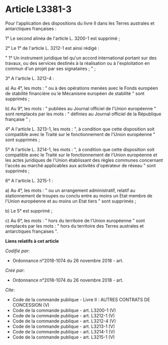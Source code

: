 # Article L3381-3

Pour l'application des dispositions du livre II dans les Terres australes et antarctiques françaises : 

1° Le second alinéa de l'article L. 3200-1 est supprimé ; 

2° Le 1° de l'article L. 3212-1 est ainsi rédigé : 

" 1° Un instrument juridique tel qu'un accord international portant sur des travaux, ou des services destinés à la
réalisation ou à l'exploitation en commun d'un projet par ses signataires ; " ; 

3° A l'article L. 3212-4 : 

a) Au 4°, les mots : " ou à des opérations menées avec le Fonds européen de stabilité financière ou le Mécanisme européen de
stabilité " sont supprimés ; 

b) Au 9°, les mots : " publiées au Journal officiel de l'Union européenne " sont remplacés par les mots : " définies au
Journal officiel de la République française " ; 

4° A l'article L. 3213-1, les mots : ", à condition que cette disposition soit compatible avec le Traité sur le
fonctionnement de l'Union européenne " sont supprimés ; 

5° A l'article L. 3214-1, les mots : ", à condition que cette disposition soit compatible avec le Traité sur le
fonctionnement de l'Union européenne et les actes juridiques de l'Union établissant des règles communes concernant l'accès au
marché applicables aux activités d'opérateur de réseau " sont supprimés ; 

6° A l'article L. 3215-1 : 

a) Au 4°, les mots : " ou un arrangement administratif, relatif au stationnement de troupes ou conclu entre au moins un Etat
membre de l'Union européenne et au moins un Etat tiers " sont supprimés ; 

b) Le 5° est supprimé ; 

c) Au 6°, les mots : " hors du territoire de l'Union européenne " sont remplacés par les mots : " hors du territoire des
Terres australes et antarctiques françaises ".

**Liens relatifs à cet article**

_Codifié par_:

  - Ordonnance n°2018-1074 du 26 novembre 2018 - art.

_Créé par_:

  - Ordonnance n°2018-1074 du 26 novembre 2018 - art.

_Cite_:

  - Code de la commande publique -  Livre II : AUTRES CONTRATS DE CONCESSION (V)
  - Code de la commande publique - art. L3200-1 (V)
  - Code de la commande publique - art. L3212-1 (V)
  - Code de la commande publique - art. L3212-4 (V)
  - Code de la commande publique - art. L3213-1 (V)
  - Code de la commande publique - art. L3214-1 (V)
  - Code de la commande publique - art. L3215-1 (V)
